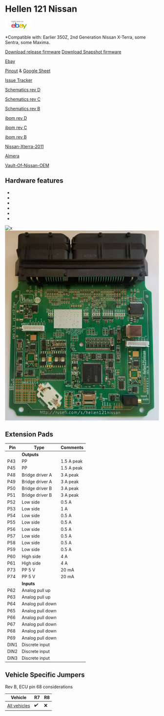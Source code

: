 # Hellen 121 Nissan

<a href="https://www.ebay.com/itm/334061645783"><img src="Images/ebay_gen_button.gif"></a>

*Compatible with: Earlier 350Z, 2nd Generation Nissan X-Terra, some Sentra, some Maxima.

[Download release firmware](https://github.com/rusefi/rusefi/releases/latest/download/rusefi_bundle_hellen121nissan.zip)
[Download Snapshot firmware](https://rusefi.com/build_server/rusefi_bundle_hellen121nissan.zip)

[Ebay](https://www.ebay.com/itm/334061645783)

[Pinout](https://rusefi.com/docs/pinouts/hellen/hellen121nissan/) & [Google Sheet](https://docs.google.com/spreadsheets/d/1mhGITGrEsXB65xr1dcxLFLKIrD0TVu754hoxm6RZHCA)

[Issue Tracker](https://github.com/rusefi/hellen121nissan-issues/issues)

[Schematics rev D](Hardware/Hellen/hellen121nissan-d-schematic.pdf)

[Schematics rev С](Hardware/Hellen/hellen121nissan-c-schematic.pdf)

[Schematics rev B](Hardware/Hellen/hellen121nissan-b-schematic.pdf)

[ibom rev D](https://rusefi.com/docs/ibom/hellen121nissan-d-ibom.html)

[ibom rev С](https://rusefi.com/docs/ibom/hellen121nissan-c-ibom.html)

[ibom rev B](https://rusefi.com/docs/ibom/hellen121nissan-b-ibom.html)

[Nissan-Xterra-2011](Nissan-Xterra-2011)

[Almera](OEM-Docs/Nissan/Almera-N16-ECU.pdf)

[Vault-Of-Nissan-OEM](Vault-Of-Nissan-OEM)

## Hardware features

*
*
*
*
*
*
![x](Hardware/Hellen/hellen121nissan-rev-D-with-connector.jpg)
![x](Hardware/Hellen/hellen121nissan-rev-B-with-connector.jpg)

## Extension Pads

| Pin | Type | Comments |
|---|---|---|
||**Outputs**||
| P43 | PP | 1.5 A peak |
| P45 | PP | 1.5 A peak |
| P48 | Bridge driver A | 3 A peak |
| P49 | Bridge driver A | 3 A peak |
| P50 | Bridge driver B | 3 A peak |
| P51 | Bridge driver B | 3 A peak |
| P52 | Low side | 0.5 A |
| P53 | Low side | 1 A |
| P54 | Low side | 0.5 A |
| P55 | Low side | 0.5 A |
| P56 | Low side | 0.5 A |
| P57 | Low side | 0.5 A |
| P58 | Low side | 0.5 A |
| P59 | Low side | 0.5 A |
| P60 | High side | 4 A |
| P61 | High side | 4 A |
| P73 | PP 5 V | 20 mA |
| P74 | PP 5 V | 20 mA |
|   | **Inputs** |   |
| P62 | Analog pull up | |
| P63 | Analog pull up | |
| P64 | Analog pull down | |
| P65 | Analog pull down | |
| P66 | Analog pull down | |
| P67 | Analog pull down | |
| P68 | Analog pull down | |
| P69 | Analog pull down | |
| DIN1 | Discrete input  | |
| DIN2 | Discrete input  | |
| DIN3 | Discrete input  | |

## Vehicle Specific Jumpers

Rev B, ECU pin 68 considerations

| Vehicle | R7 | R8 |
| --- | --- | --- |
| [All vehicles](https://github.com/rusefi/hellen121nissan-issues/issues/3) | ✔️ | ❌ |
